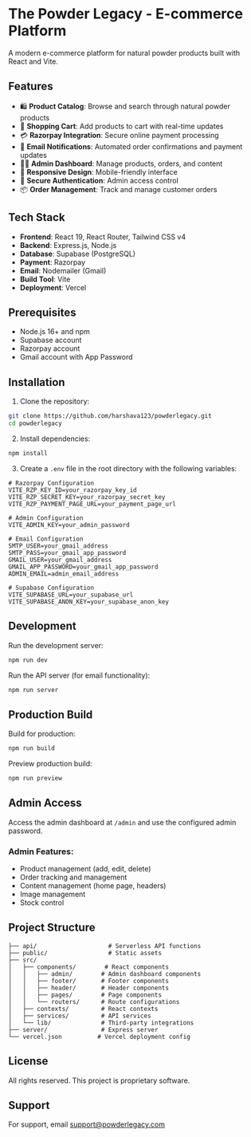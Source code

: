 # The Powder Legacy - E-commerce Platform

A modern e-commerce platform for natural powder products built with React and Vite.

## Features

- 🛍️ **Product Catalog**: Browse and search through natural powder products
- 🛒 **Shopping Cart**: Add products to cart with real-time updates
- 💳 **Razorpay Integration**: Secure online payment processing
- 📧 **Email Notifications**: Automated order confirmations and payment updates
- 👨‍💼 **Admin Dashboard**: Manage products, orders, and content
- 📱 **Responsive Design**: Mobile-friendly interface
- 🔐 **Secure Authentication**: Admin access control
- 📦 **Order Management**: Track and manage customer orders

## Tech Stack

- **Frontend**: React 19, React Router, Tailwind CSS v4
- **Backend**: Express.js, Node.js
- **Database**: Supabase (PostgreSQL)
- **Payment**: Razorpay
- **Email**: Nodemailer (Gmail)
- **Build Tool**: Vite
- **Deployment**: Vercel

## Prerequisites

- Node.js 16+ and npm
- Supabase account
- Razorpay account
- Gmail account with App Password

## Installation

1. Clone the repository:
```bash
git clone https://github.com/harshava123/powderlegacy.git
cd powderlegacy
```

2. Install dependencies:
```bash
npm install
```

3. Create a `.env` file in the root directory with the following variables:
```env
# Razorpay Configuration
VITE_RZP_KEY_ID=your_razorpay_key_id
VITE_RZP_SECRET_KEY=your_razorpay_secret_key
VITE_RZP_PAYMENT_PAGE_URL=your_payment_page_url

# Admin Configuration
VITE_ADMIN_KEY=your_admin_password

# Email Configuration
SMTP_USER=your_gmail_address
SMTP_PASS=your_gmail_app_password
GMAIL_USER=your_gmail_address
GMAIL_APP_PASSWORD=your_gmail_app_password
ADMIN_EMAIL=admin_email_address

# Supabase Configuration
VITE_SUPABASE_URL=your_supabase_url
VITE_SUPABASE_ANON_KEY=your_supabase_anon_key
```

## Development

Run the development server:
```bash
npm run dev
```

Run the API server (for email functionality):
```bash
npm run server
```

## Production Build

Build for production:
```bash
npm run build
```

Preview production build:
```bash
npm run preview
```

## Admin Access

Access the admin dashboard at `/admin` and use the configured admin password.

### Admin Features:
- Product management (add, edit, delete)
- Order tracking and management
- Content management (home page, headers)
- Image management
- Stock control

## Project Structure

```
├── api/                    # Serverless API functions
├── public/                 # Static assets
├── src/
│   ├── components/        # React components
│   │   ├── admin/        # Admin dashboard components
│   │   ├── footer/       # Footer components
│   │   ├── header/       # Header components
│   │   ├── pages/        # Page components
│   │   └── routers/      # Route configurations
│   ├── contexts/         # React contexts
│   ├── services/         # API services
│   └── lib/              # Third-party integrations
├── server/               # Express server
└── vercel.json          # Vercel deployment config
```

## License

All rights reserved. This project is proprietary software.

## Support

For support, email support@powderlegacy.com
